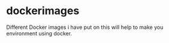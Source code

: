# dockerimages
Different Docker images i have put on this will help to make you environment using docker.
